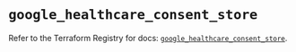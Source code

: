 # `google_healthcare_consent_store`

Refer to the Terraform Registry for docs: [`google_healthcare_consent_store`](https://registry.terraform.io/providers/drfaust92/google/4.16.4/docs/resources/healthcare_consent_store).
